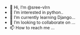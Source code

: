 - 👋 Hi, I’m @sree-vlrn
- 👀 I’m interested in python..
- 🌱 I’m currently learning Django...
- 💞️ I’m looking to collaborate on ...
- 📫 How to reach me ...

<!---
sree-vlrn/sree-vlrn is a ✨ special ✨ repository because its `README.md` (this file) appears on your GitHub profile.
You can click the Preview link to take a look at your changes.
--->

